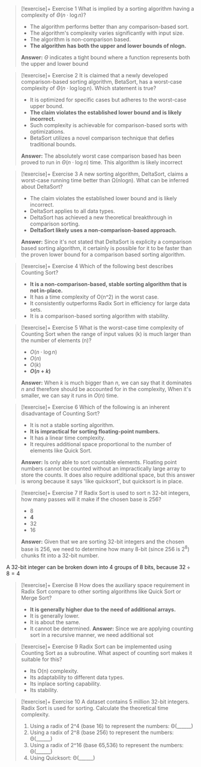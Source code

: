 
> [!exercise]+ Exercise 1
> What is implied by a sorting algorithm having a complexity of $\Theta(n \cdot \log{n})$?
> - The algorithm performs better than any comparison-based sort.
> - The algorithm's complexity varies significantly with input size.
> - The algorithm is non-comparison based.
> - **The algorithm has both the upper and lower bounds of nlogn.**
> 
> **Answer:**
> $\Theta$ indicates a tight bound where a function represents both the upper and lower bound

> [!exercise]+ Exercise 2
> It is claimed that a newly developed comparison-based sorting algorithm, BetaSort, has a worst-case complexity of $\Theta(n \cdot \log{\log{n}})$. Which statement is true?
> - It is optimized for specific cases but adheres to the worst-case upper bound.
> - **The claim violates the established lower bound and is likely incorrect.**
> - Such complexity is achievable for comparison-based sorts with optimizations.
> - BetaSort utilizes a novel comparison technique that defies traditional bounds.
> 
> **Answer:**
> The absolutely worst case comparison based has been proved to run in $\Theta(n \cdot \log{n})$ time. This algorithm is likely incorrect

> [!exercise]+ Exercise 3
> A new sorting algorithm, DeltaSort, claims a worst-case running time better than Ω(nlogn). What can be inferred about DeltaSort?
> - The claim violates the established lower bound and is likely incorrect.
> - DeltaSort applies to all data types.
> - DeltaSort has achieved a new theoretical breakthrough in comparison sorting.
> - **DeltaSort likely uses a non-comparison-based approach.**
> 
> **Answer:**
> Since it's not stated that DeltaSort is explicity a comparison based sorting algorithm, it certainly is possible for it to be faster than the proven lower bound for a comparison based sorting algorithm. 

> [!exercise]+ Exercise 4
> Which of the following best describes Counting Sort?
> - **It is a non-comparison-based, stable sorting algorithm that is not in-place.**
> - It has a time complexity of O(n^2) in the worst case.
> - It consistently outperforms Radix Sort in efficiency for large data sets.
> - It is a comparison-based sorting algorithm with stability.

> [!exercise]+ Exercise 5
> What is the worst-case time complexity of Counting Sort when the range of input values (k) is much larger than the number of elements (n)?
> - $O(n \cdot \log{n})$
> - $O(n)$
> - $O(k)$
> - **$O(n+k)$**
> 
> **Answer:**
> When $k$ is much bigger than $n$, we can say that it dominates $n$ and therefore should be accounted for in the complexity, When it's smaller, we can say it runs in $O(n)$ time.

> [!exercise]+ Exercise 6
> Which of the following is an inherent disadvantage of Counting Sort?
> - It is not a stable sorting algorithm.
> - **It is impractical for sorting floating-point numbers.**
> - It has a linear time complexity.
> - It requires additional space proportional to the number of elements like Quick Sort.
> 
> **Answer:**
> Is only able to sort countable elements. Floating point numbers cannot be counted without an impractically large array to store the counts. It does also require additional space, but this answer is wrong because it says 'like quicksort', but quicksort is in place.

> [!exercise]+ Exercise 7
> If Radix Sort is used to sort n 32-bit integers, how many passes will it make if the chosen base is 256?
> - 8
> - **4**
> - 32
> - 16
> 
> **Answer:** Given that we are sorting 32-bit integers and the chosen base is 256, we need to determine how many 8-bit (since 256 is $2^8$) chunks fit into a 32-bit number.
> 
A 32-bit integer can be broken down into 4 groups of 8 bits, because $32÷8=4$

> [!exercise]+ Exercise 8
> How does the auxiliary space requirement in Radix Sort compare to other sorting algorithms like Quick Sort or Merge Sort?
> - **It is generally higher due to the need of additional arrays.**
> - It is generally lower.
> - It is about the same.
> - It cannot be determined.
> **Answer:**
> Since we are applying counting sort in a recursive manner, we need additional sot

> [!exercise]+ Exercise 9
> Radix Sort can be implemented using Counting Sort as a subroutine. What aspect of counting sort makes it suitable for this?
> - Its O(n) complexity.
> - Its adaptability to different data types.
> - Its inplace sorting capability.
> - Its stability.

> [!exercise]+ Exercise 10
> A dataset contains 5 million 32-bit integers. Radix Sort is used for sorting. Calculate the theoretical time complexity.
> 1. Using a radix of 2^4 (base 16) to represent the numbers: Θ(______)
> 2. Using a radix of 2^8 (base 256) to represent the numbers: Θ(______)
> 3. Using a radix of 2^16 (base 65,536) to represent the numbers: Θ(______)
> 4. Using Quicksort: Θ(______)
